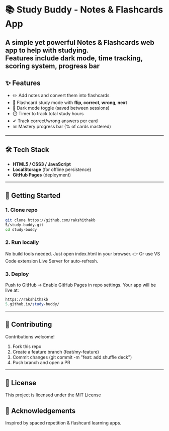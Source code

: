# 📚 Study Buddy - Notes & Flashcards App

A simple yet powerful **Notes & Flashcards** web app to help with studying.  
Features include **dark mode**, **time tracking**, **scoring system**, **progress bar**
---

## ✨ Features
- ✏️ Add notes and convert them into flashcards
- 🎴 Flashcard study mode with **flip, correct, wrong, next**
- 🌙 Dark mode toggle (saved between sessions)
- ⏱️ Timer to track total study hours
- ✔ Track correct/wrong answers per card
- 📊 Mastery progress bar (% of cards mastered)

---

## 🛠️ Tech Stack
- **HTML5 / CSS3 / JavaScript**
- **LocalStorage** (for offline persistence)
- **GitHub Pages** (deployment)

---

## 🚀 Getting Started

### 1. Clone repo
```bash
git clone https://github.com/rakshithakb
5/study-buddy.git
cd study-buddy
```
### 2. Run locally

No build tools needed. Just open index.html in your browser.
👉 Or use VS Code extension Live Server for auto-refresh.

### 3. Deploy

Push to GitHub → Enable GitHub Pages in repo settings.
Your app will be live at:
```perl
https://rakshithakb
5.github.io/study-buddy/
```

---

## 🤝 Contributing

Contributions welcome!

1. Fork this repo
2. Create a feature branch (feat/my-feature)
3. Commit changes (git commit -m "feat: add  shuffle deck")
4. Push branch and open a PR

---
## 📜 License

This project is licensed under the MIT License

## 🙌 Acknowledgements


Inspired by spaced repetition & flashcard learning apps.





